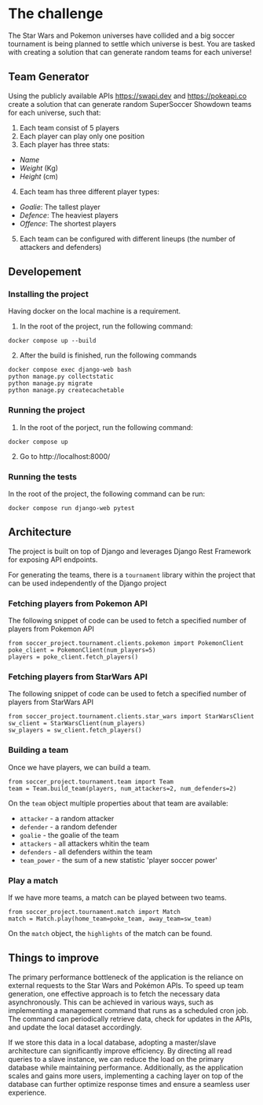 # The challenge

The Star Wars and Pokemon universes have collided and a big soccer tournament is being planned to
settle which universe is best.
You are tasked with creating a solution that can generate random teams for each universe!

## Team Generator

Using the publicly available APIs https://swapi.dev and https://pokeapi.co create a solution that can
generate random SuperSoccer Showdown teams for each universe, such that:

1. Each team consist of 5 players
1. Each player can play only one position
1. Each player has three stats:

- _Name_
- _Weight_ (Kg)
- _Height_ (cm)

4. Each team has three different player types:

- _Goalie_: The tallest player
- _Defence_: The heaviest players
- _Offence_: The shortest players

5. Each team can be configured with different lineups (the number of attackers and defenders)

## Developement

### Installing the project

Having docker on the local machine is a requirement.

1. In the root of the project, run the following command:

```
docker compose up --build
```

2. After the build is finished, run the following commands

```
docker compose exec django-web bash
python manage.py collectstatic
python manage.py migrate
python manage.py createcachetable
```

### Running the project

1. In the root of the porject, run the following command:

```
docker compose up
```

2. Go to http://localhost:8000/

### Running the tests

In the root of the project, the following command can be run:

```
docker compose run django-web pytest
```

## Architecture

The project is built on top of Django and leverages Django Rest Framework for exposing API endpoints.

For generating the teams, there is a `tournament` library within the project that can be used independently of the Django project

### Fetching players from Pokemon API

The following snippet of code can be used to fetch a specified number of players from Pokemon API

```
from soccer_project.tournament.clients.pokemon import PokemonClient
poke_client = PokemonClient(num_players=5)
players = poke_client.fetch_players()
```

### Fetching players from StarWars API

The following snippet of code can be used to fetch a specified number of players from StarWars API

```
from soccer_project.tournament.clients.star_wars import StarWarsClient
sw_client = StarWarsClient(num_players)
sw_players = sw_client.fetch_players()

```

### Building a team

Once we have players, we can build a team.

```
from soccer_project.tournament.team import Team
team = Team.build_team(players, num_attackers=2, num_defenders=2)

```

On the `team` object multiple properties about that team are available:

- `attacker` - a random attacker
- `defender` - a random defender
- `goalie` - the goalie of the team
- `attackers` - all attackers whitin the team
- `defenders` - all defenders within the team
- `team_power` - the sum of a new statistic 'player soccer power'

### Play a match

If we have more teams, a match can be played between two teams.

```
from soccer_project.tournament.match import Match
match = Match.play(home_team=poke_team, away_team=sw_team)
```

On the `match` object, the `highlights` of the match can be found.

## Things to improve

The primary performance bottleneck of the application is the reliance on external requests to the Star Wars and Pokémon APIs. To speed up team generation, one effective approach is to fetch the necessary data asynchronously. This can be achieved in various ways, such as implementing a management command that runs as a scheduled cron job. The command can periodically retrieve data, check for updates in the APIs, and update the local dataset accordingly.

If we store this data in a local database, adopting a master/slave architecture can significantly improve efficiency. By directing all read queries to a slave instance, we can reduce the load on the primary database while maintaining performance. Additionally, as the application scales and gains more users, implementing a caching layer on top of the database can further optimize response times and ensure a seamless user experience.
